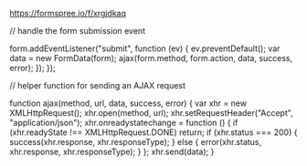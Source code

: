 https://formspree.io/f/xrgjdkaq

// handle the form submission event

form.addEventListener("submit", function (ev) {
ev.preventDefault();
var data = new FormData(form);
ajax(form.method, form.action, data, success, error);
});
});

// helper function for sending an AJAX request

function ajax(method, url, data, success, error) {
var xhr = new XMLHttpRequest();
xhr.open(method, url);
xhr.setRequestHeader("Accept", "application/json");
xhr.onreadystatechange = function () {
if (xhr.readyState !== XMLHttpRequest.DONE) return;
if (xhr.status === 200) {
success(xhr.response, xhr.responseType);
} else {
error(xhr.status, xhr.response, xhr.responseType);
}
};
xhr.send(data);
}
